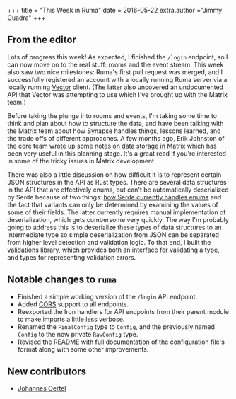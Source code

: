 +++
title = "This Week in Ruma"
date = 2016-05-22
extra.author ="Jimmy Cuadra"
+++

## From the editor

Lots of progress this week!
As expected, I finished the `/login` endpoint, so I can now move on to the real stuff: rooms and the event stream.
This week also saw two nice milestones:
Ruma's first pull request was merged, and I successfully registered an account with a locally running Ruma server via a locally running [Vector](https://vector.im/) client.
(The latter also uncovered an undocumented API that Vector was attempting to use which I've brought up with the Matrix team.)

Before taking the plunge into rooms and events, I'm taking some time to think and plan about how to structure the data, and have been talking with the Matrix team about how Synapse handles things, lessons learned, and the trade offs of different approaches.
A few months ago, Erik Johnston of the core team wrote up some [notes on data storage in Matrix](https://gist.github.com/erikjohnston/ae60767679278c0c4519) which has been very useful in this planning stage.
It's a great read if you're interested in some of the tricky issues in Matrix development.

There was also a little discussion on how difficult it is to represent certain JSON structures in the API as Rust types.
There are several data structures in the API that are effectively enums, but can't be automatically deserialized by Serde because of two things:
[how Serde currently handles enums](https://github.com/serde-rs/serde/issues/251) and the fact that variants can only be determined by examining the values of some of their fields.
The latter currently requires manual implementation of deserialization, which gets cumbersome very quickly.
The way I'm probably going to address this is to deserialize these types of data structures to an intermediate type so simple deserialization from JSON can be separated from higher level detection and validation logic.
To that end, I built the [validations](https://github.com/jimmycuadra/validations) library, which provides both an interface for validating a type, and types for representing validation errors.

## Notable changes to `ruma`

* Finished a simple working version of the `/login` API endpoint.
* Added [CORS](https://en.wikipedia.org/wiki/Cross-origin_resource_sharing) support to all endpoints.
* Reexported the Iron handlers for API endpoints from their parent module to make imports a little less verbose.
* Renamed the `FinalConfig` type to `Config`, and the previously named `Config` to the now private `RawConfig` type.
* Revised the README with full documentation of the configuration file's format along with some other improvements.

## New contributors

* [Johannes Oertel](https://github.com/jooert)
